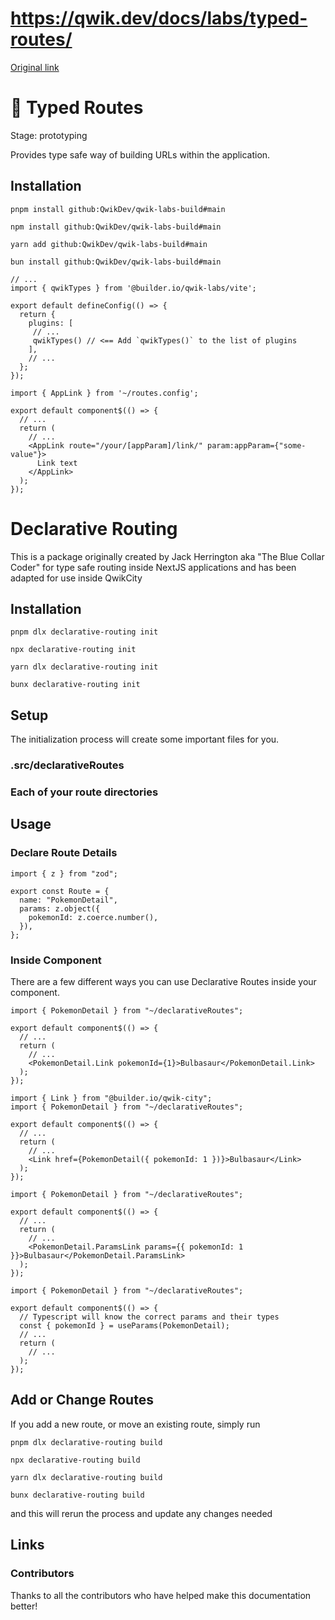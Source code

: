 # https://qwik.dev/docs/labs/typed-routes/

[Original link](https://qwik.dev/docs/labs/typed-routes/)

# 🧪 Typed Routes

Stage: prototyping

Provides type safe way of building URLs within the application.

## Installation

```
pnpm install github:QwikDev/qwik-labs-build#main
```

```
npm install github:QwikDev/qwik-labs-build#main
```

```
yarn add github:QwikDev/qwik-labs-build#main
```

```
bun install github:QwikDev/qwik-labs-build#main
```

```
// ...
import { qwikTypes } from '@builder.io/qwik-labs/vite';
 
export default defineConfig(() => {
  return {
    plugins: [
     // ...
     qwikTypes() // <== Add `qwikTypes()` to the list of plugins
    ],
    // ...
  };
});
```

```
import { AppLink } from '~/routes.config';
 
export default component$(() => {
  // ...
  return (
    // ...
    <AppLink route="/your/[appParam]/link/" param:appParam={"some-value"}>
      Link text
    </AppLink>
  );
});
```

# Declarative Routing

This is a package originally created by Jack Herrington aka "The Blue Collar Coder" for type safe routing inside NextJS applications and has been adapted for use inside QwikCity

## Installation

```
pnpm dlx declarative-routing init
```

```
npx declarative-routing init
```

```
yarn dlx declarative-routing init
```

```
bunx declarative-routing init
```

## Setup

The initialization process will create some important files for you.

### .src/declarativeRoutes

### Each of your route directories

## Usage

### Declare Route Details

```
import { z } from "zod";
 
export const Route = {
  name: "PokemonDetail",
  params: z.object({
    pokemonId: z.coerce.number(),
  }),
};
```

### Inside Component

There are a few different ways you can use Declarative Routes inside your component.

```
import { PokemonDetail } from "~/declarativeRoutes";
 
export default component$(() => {
  // ...
  return (
    // ...
    <PokemonDetail.Link pokemonId={1}>Bulbasaur</PokemonDetail.Link>
  );
});
```

```
import { Link } from "@builder.io/qwik-city";
import { PokemonDetail } from "~/declarativeRoutes";
 
export default component$(() => {
  // ...
  return (
    // ...
    <Link href={PokemonDetail({ pokemonId: 1 })}>Bulbasaur</Link>
  );
});
```

```
import { PokemonDetail } from "~/declarativeRoutes";
 
export default component$(() => {
  // ...
  return (
    // ...
    <PokemonDetail.ParamsLink params={{ pokemonId: 1 }}>Bulbasaur</PokemonDetail.ParamsLink>
  );
});
```

```
import { PokemonDetail } from "~/declarativeRoutes";
 
export default component$(() => {
  // Typescript will know the correct params and their types
  const { pokemonId } = useParams(PokemonDetail);
  // ...
  return (
    // ...
  );
});
```

## Add or Change Routes

If you add a new route, or move an existing route, simply run

```
pnpm dlx declarative-routing build
```

```
npx declarative-routing build
```

```
yarn dlx declarative-routing build
```

```
bunx declarative-routing build
```

and this will rerun the process and update any changes needed

## Links

### Contributors

Thanks to all the contributors who have helped make this documentation better!
